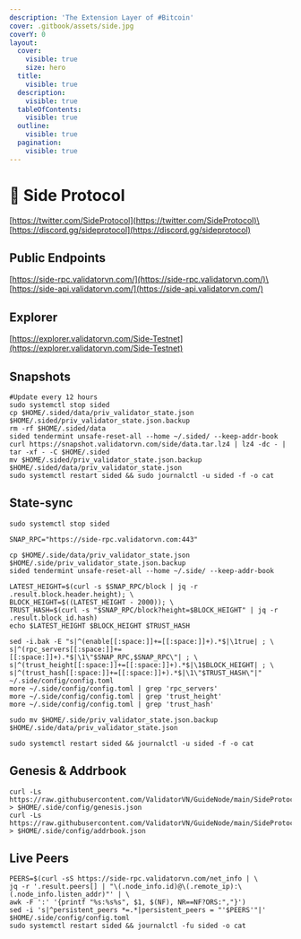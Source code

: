 ```yaml
---
description: 'The Extension Layer of #Bitcoin'
cover: .gitbook/assets/side.jpg
coverY: 0
layout:
  cover:
    visible: true
    size: hero
  title:
    visible: true
  description:
    visible: true
  tableOfContents:
    visible: true
  outline:
    visible: true
  pagination:
    visible: true
---
```


# 🧊 Side Protocol

[https://twitter.com/SideProtocol](https://twitter.com/SideProtocol)\
[https://discord.gg/sideprotocol](https://discord.gg/sideprotocol)

## Public Endpoints

[https://side-rpc.validatorvn.com/](https://side-rpc.validatorvn.com/)\
[https://side-api.validatorvn.com/](https://side-api.validatorvn.com/)

## Explorer

[https://explorer.validatorvn.com/Side-Testnet](https://explorer.validatorvn.com/Side-Testnet)

## Snapshots

```
#Update every 12 hours
sudo systemctl stop sided
cp $HOME/.sided/data/priv_validator_state.json $HOME/.sided/priv_validator_state.json.backup
rm -rf $HOME/.sided/data
sided tendermint unsafe-reset-all --home ~/.sided/ --keep-addr-book
curl https://snapshot.validatorvn.com/side/data.tar.lz4 | lz4 -dc - | tar -xf - -C $HOME/.sided
mv $HOME/.sided/priv_validator_state.json.backup $HOME/.sided/data/priv_validator_state.json
sudo systemctl restart sided && sudo journalctl -u sided -f -o cat
```

## State-sync

```
sudo systemctl stop sided

SNAP_RPC="https://side-rpc.validatorvn.com:443"

cp $HOME/.side/data/priv_validator_state.json $HOME/.side/priv_validator_state.json.backup
sided tendermint unsafe-reset-all --home ~/.side/ --keep-addr-book

LATEST_HEIGHT=$(curl -s $SNAP_RPC/block | jq -r .result.block.header.height); \
BLOCK_HEIGHT=$((LATEST_HEIGHT - 2000)); \
TRUST_HASH=$(curl -s "$SNAP_RPC/block?height=$BLOCK_HEIGHT" | jq -r .result.block_id.hash)
echo $LATEST_HEIGHT $BLOCK_HEIGHT $TRUST_HASH

sed -i.bak -E "s|^(enable[[:space:]]+=[[:space:]]+).*$|\1true| ; \
s|^(rpc_servers[[:space:]]+=[[:space:]]+).*$|\1\"$SNAP_RPC,$SNAP_RPC\"| ; \
s|^(trust_height[[:space:]]+=[[:space:]]+).*$|\1$BLOCK_HEIGHT| ; \
s|^(trust_hash[[:space:]]+=[[:space:]]+).*$|\1\"$TRUST_HASH\"|" ~/.side/config/config.toml
more ~/.side/config/config.toml | grep 'rpc_servers'
more ~/.side/config/config.toml | grep 'trust_height'
more ~/.side/config/config.toml | grep 'trust_hash'

sudo mv $HOME/.side/priv_validator_state.json.backup $HOME/.side/data/priv_validator_state.json

sudo systemctl restart sided && journalctl -u sided -f -o cat
```

## Genesis & Addrbook

```
curl -Ls https://raw.githubusercontent.com/ValidatorVN/GuideNode/main/SideProtocol/genesis.json > $HOME/.side/config/genesis.json
curl -Ls https://raw.githubusercontent.com/ValidatorVN/GuideNode/main/SideProtocol/addrbook.json > $HOME/.side/config/addrbook.json
```

## Live Peers

```
PEERS=$(curl -sS https://side-rpc.validatorvn.com/net_info | \
jq -r '.result.peers[] | "\(.node_info.id)@\(.remote_ip):\(.node_info.listen_addr)"' | \
awk -F ':' '{printf "%s:%s%s", $1, $(NF), NR==NF?ORS:","}')
sed -i 's|^persistent_peers *=.*|persistent_peers = "'$PEERS'"|' $HOME/.side/config/config.toml
sudo systemctl restart sided && journalctl -fu sided -o cat
```
